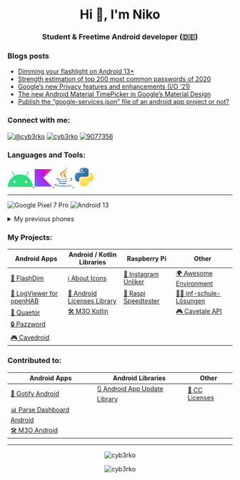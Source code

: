 <h1 align="center">Hi 👋, I'm Niko</h1>
<h3 align="center">Student & Freetime Android developer (🇩🇪)</h3>

### Blogs posts
<!-- BLOG-POST-LIST:START -->
- [Dimming your flashlight on Android 13+](https://cyb3rko.medium.com/dimming-your-flashlight-on-android-13-835cdf2d6f3e?source=rss-3c4b9744f515------2)
- [Strength estimation of top 200 most common passwords of 2020](https://cyb3rko.medium.com/strength-estimation-of-top-200-most-common-passwords-of-2020-8c25ba661e4b?source=rss-3c4b9744f515------2)
- [Google’s new Privacy features and enhancements &lpar;I/O ‘21&rpar;](https://cyb3rko.medium.com/googles-new-privacy-features-and-enhancements-i-o-21-1928bc031735?source=rss-3c4b9744f515------2)
- [The new Android Material TimePicker in Google’s Material Design](https://cyb3rko.medium.com/the-new-android-material-timepicker-in-googles-material-design-44a9a4db8c45?source=rss-3c4b9744f515------2)
- [Publish the “google-services.json” file of an android app project or not?](https://cyb3rko.medium.com/publish-the-google-services-json-file-of-an-android-app-project-or-not-1951fb555b26?source=rss-3c4b9744f515------2)
<!-- BLOG-POST-LIST:END -->

<h3 align="left">Connect with me:</h3>
<p align="left">
  <a href="https://medium.com/@cyb3rko" target="blank"><img align="center" src="https://raw.githubusercontent.com/rahuldkjain/github-profile-readme-generator/master/src/images/icons/Social/medium.svg" alt="@cyb3rko" height="30" width="40" /></a>
<a href="https://instagram.com/cyb3rko" target="blank"><img align="center" src="https://raw.githubusercontent.com/rahuldkjain/github-profile-readme-generator/master/src/images/icons/Social/instagram.svg" alt="cyb3rko" height="30" width="40" /></a>
  <a href="https://stackoverflow.com/users/9077356" target="blank"><img align="center" src="https://raw.githubusercontent.com/rahuldkjain/github-profile-readme-generator/master/src/images/icons/Social/stack-overflow.svg" alt="9077356" height="30" width="40" /></a>
</p>

<h3 align="left">Languages and Tools:</h3>
<p align="left">
  <a href="https://developer.android.com" target="_blank" rel="noreferrer"> <img src="icons/android.svg" alt="android" width="57" height="35"/> </a>
  <a href="https://kotlinlang.org" target="_blank" rel="noreferrer"> <img src="icons/kotlin.svg" alt="kotlin" width="40" height="40"/> </a>
  <a href="https://www.java.com" target="_blank" rel="noreferrer"> <img src="icons/java.svg" alt="java" width="40" height="45"/> </a>
  <a href="https://www.python.org" target="_blank" rel="noreferrer"> <img src="icons/python.svg" alt="python" width="45" height="45"/> </a> </p>

---

![Google Pixel 7 Pro](https://img.shields.io/badge/Pixel%207%20Pro-000000?style=for-the-badge&logo=google&logoColor=ffffff)
![Android 13](https://img.shields.io/badge/Android%2013-3ddc84?style=for-the-badge&logo=android&logoColor=ffffff)

<details><summary>My previous phones</summary>
<br>
<img src="https://img.shields.io/badge/Pixel%205-000000?style=for-the-badge&logo=google&logoColor=ffffff" /><br>
<img src="https://img.shields.io/badge/Galaxy%20S7-183693?style=for-the-badge&logo=samsung&logoColor=ffffffff" /><br>
<img src="https://img.shields.io/badge/Galaxy%20S5-183693?style=for-the-badge&logo=samsung&logoColor=ffffffff" /><br>
<img src="https://img.shields.io/badge/Galaxy%20S5%20mini-183693?style=for-the-badge&logo=samsung&logoColor=ffffffff" /><br>
<img src="https://img.shields.io/badge/Galaxy%20S3%20mini-183693?style=for-the-badge&logo=samsung&logoColor=ffffffff" /><br>
<img src="https://img.shields.io/badge/Star%20II-183693?style=for-the-badge&logo=samsung&logoColor=ffffffff" />
</details>

### My Projects:

| Android Apps | Android / Kotlin Libraries | Raspberry Pi | Other |
|---|---|---|---|
| [🔦 FlashDim](https://github.com/cyb3rko/flashdim) | [ℹ️ About Icons](https://github.com/cyb3rko/about-icons) | [📵 Instagram Unliker](https://github.com/cyb3rko/instagram-unliker) | [🌍 Awesome Environment](https://github.com/cyb3rko/awesome-environment) |
| [🔎 LogViewer for openHAB](https://github.com/cyb3rko/logviewer-for-openhab-app) | [📝 Android Licenses Library](https://github.com/cyb3rko/android-licenses-library) | [🚀 Raspi Speedtester](https://github.com/cyb3rko/raspi-speedtester) | [👨‍🏫 inf-schule-Lösungen](https://github.com/cyb3rko/inf-schule-loesungen)   |
| [📜 Quaetor](https://github.com/cyb3rko/quaetor-public) | [🛠️ M3O Kotlin](https://github.com/cyb3rko/m3o-kotlin) |  | [🎮 Cavetale API](https://github.com/cyb3rko/cavetale-api) |
| [🔒 Pazzword](https://github.com/cyb3rko/pazzword) |  |  |  |
| [🎮 Cavedroid](https://github.com/cyb3rko/cavedroid) |  |  |  |

### Contributed to:

| Android Apps | Android Libraries | Other |
|---|---|---|
| [📨 Gotify Android](https://github.com/gotify/android) | [🔃 Android App Update Library](https://github.com/Piashsarker/AndroidAppUpdateLibrary) | [📝 CC Licenses](https://github.com/santisoler/cc-licenses) |
| [📊 Parse Dashboard Android](https://github.com/bitterbit/Parse-Dashboard-Android) |  |  |
| [🛠️ M3O Android](https://github.com/m3o/m3o-android)  |  |  |

---

<p align="center"> <img src="https://github-readme-stats.vercel.app/api/top-langs?username=cyb3rko&show_icons=true&locale=en&layout=compact" alt="cyb3rko" /></p>
<p align="center"> <img src=https://github-readme-stats.vercel.app/api?username=cyb3rko&show_icons=true alt=cyb3rko /> </p>
